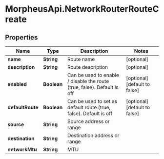 # MorpheusApi.NetworkRouterRouteCreate

## Properties

Name | Type | Description | Notes
------------ | ------------- | ------------- | -------------
**name** | **String** | Route name | [optional] 
**description** | **String** | Route description | [optional] 
**enabled** | **Boolean** | Can be used to enable / disable the route (true, false). Default is off | [optional] [default to false]
**defaultRoute** | **Boolean** | Can be used to set as default route (true, false). Default is off | [optional] [default to false]
**source** | **String** | Source address or range | 
**destination** | **String** | Destination address or range | 
**networkMtu** | **String** | MTU | 


